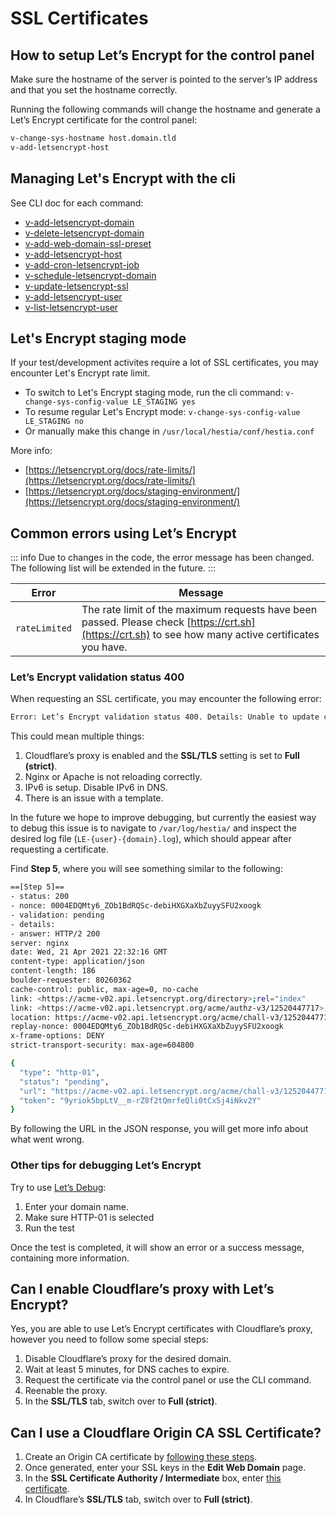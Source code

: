# SSL Certificates

## How to setup Let’s Encrypt for the control panel

Make sure the hostname of the server is pointed to the server’s IP address and that you set the hostname correctly.

Running the following commands will change the hostname and generate a Let’s Encrypt certificate for the control panel:

```bash
v-change-sys-hostname host.domain.tld
v-add-letsencrypt-host
```

## Managing Let's Encrypt with the cli

See CLI doc for each command:

- [v-add-letsencrypt-domain](https://hestiacp.com/docs/reference/cli.html#v-add-letsencrypt-domain)
- [v-delete-letsencrypt-domain](https://hestiacp.com/docs/reference/cli.html#v-delete-letsencrypt-domain)
- [v-add-web-domain-ssl-preset](https://hestiacp.com/docs/reference/cli.html#v-add-web-domain-ssl-preset)
- [v-add-letsencrypt-host](https://hestiacp.com/docs/reference/cli.html#v-add-letsencrypt-host)
- [v-add-cron-letsencrypt-job](https://hestiacp.com/docs/reference/cli.html#v-add-cron-letsencrypt-job)
- [v-schedule-letsencrypt-domain](https://hestiacp.com/docs/reference/cli.html#v-schedule-letsencrypt-domain)
- [v-update-letsencrypt-ssl](https://hestiacp.com/docs/reference/cli.html#v-update-letsencrypt-ssl)
- [v-add-letsencrypt-user](https://hestiacp.com/docs/reference/cli.html#v-add-letsencrypt-user)
- [v-list-letsencrypt-user](https://hestiacp.com/docs/reference/cli.html#v-list-letsencrypt-user)

## Let's Encrypt staging mode

If your test/development activites require a lot of SSL certificates, you may encounter Let's Encrypt rate limit.

- To switch to Let's Encrypt staging mode, run the cli command: `v-change-sys-config-value LE_STAGING yes`
- To resume regular Let's Encrypt mode: `v-change-sys-config-value LE_STAGING no`
- Or manually make this change in `/usr/local/hestia/conf/hestia.conf`

More info:

- [https://letsencrypt.org/docs/rate-limits/](https://letsencrypt.org/docs/rate-limits/)
- [https://letsencrypt.org/docs/staging-environment/](https://letsencrypt.org/docs/staging-environment/)

## Common errors using Let’s Encrypt

::: info
Due to changes in the code, the error message has been changed. The following list will be extended in the future.
:::

| Error         | Message                                                                                                                                              |
| ------------- | ---------------------------------------------------------------------------------------------------------------------------------------------------- |
| `rateLimited` | The rate limit of the maximum requests have been passed. Please check [https://crt.sh](https://crt.sh) to see how many active certificates you have. |

### Let’s Encrypt validation status 400

When requesting an SSL certificate, you may encounter the following error:

```bash
Error: Let’s Encrypt validation status 400. Details: Unable to update challenge :: authorisation must be pending
```

This could mean multiple things:

1. Cloudflare’s proxy is enabled and the **SSL/TLS** setting is set to **Full (strict)**.
2. Nginx or Apache is not reloading correctly.
3. IPv6 is setup. Disable IPv6 in DNS.
4. There is an issue with a template.

In the future we hope to improve debugging, but currently the easiest way to debug this issue is to navigate to `/var/log/hestia/` and inspect the desired log file (`LE-{user}-{domain}.log`), which should appear after requesting a certificate.

Find **Step 5**, where you will see something similar to the following:

```bash
==[Step 5]==
- status: 200
- nonce: 0004EDQMty6_ZOb1BdRQSc-debiHXGXaXbZuyySFU2xoogk
- validation: pending
- details:
- answer: HTTP/2 200
server: nginx
date: Wed, 21 Apr 2021 22:32:16 GMT
content-type: application/json
content-length: 186
boulder-requester: 80260362
cache-control: public, max-age=0, no-cache
link: <https://acme-v02.api.letsencrypt.org/directory>;rel="index"
link: <https://acme-v02.api.letsencrypt.org/acme/authz-v3/12520447717>;rel="up"
location: https://acme-v02.api.letsencrypt.org/acme/chall-v3/12520447717/scDRXA
replay-nonce: 0004EDQMty6_ZOb1BdRQSc-debiHXGXaXbZuyySFU2xoogk
x-frame-options: DENY
strict-transport-security: max-age=604800

{
  "type": "http-01",
  "status": "pending",
  "url": "https://acme-v02.api.letsencrypt.org/acme/chall-v3/12520447717/scDRXA",
  "token": "9yriok5bpLtV__m-rZ8f2tQmrfeQli0tCxSj4iNkv2Y"
}
```

By following the URL in the JSON response, you will get more info about what went wrong.

### Other tips for debugging Let’s Encrypt

Try to use [Let’s Debug](https://letsdebug.net):

1. Enter your domain name.
2. Make sure HTTP-01 is selected
3. Run the test

Once the test is completed, it will show an error or a success message, containing more information.

## Can I enable Cloudflare’s proxy with Let’s Encrypt?

Yes, you are able to use Let’s Encrypt certificates with Cloudflare’s proxy, however you need to follow some special steps:

1. Disable Cloudflare’s proxy for the desired domain.
2. Wait at least 5 minutes, for DNS caches to expire.
3. Request the certificate via the control panel or use the CLI command.
4. Reenable the proxy.
5. In the **SSL/TLS** tab, switch over to **Full (strict)**.

## Can I use a Cloudflare Origin CA SSL Certificate?

1. Create an Origin CA certificate by [following these steps](https://developers.cloudflare.com/ssl/origin-configuration/origin-ca#1-create-an-origin-ca-certificate).
2. Once generated, enter your SSL keys in the **Edit Web Domain** page.
3. In the **SSL Certificate Authority / Intermediate** box, enter [this certificate](https://developers.cloudflare.com/ssl/static/origin_ca_rsa_root.pem).
4. In Cloudflare’s **SSL/TLS** tab, switch over to **Full (strict)**.



